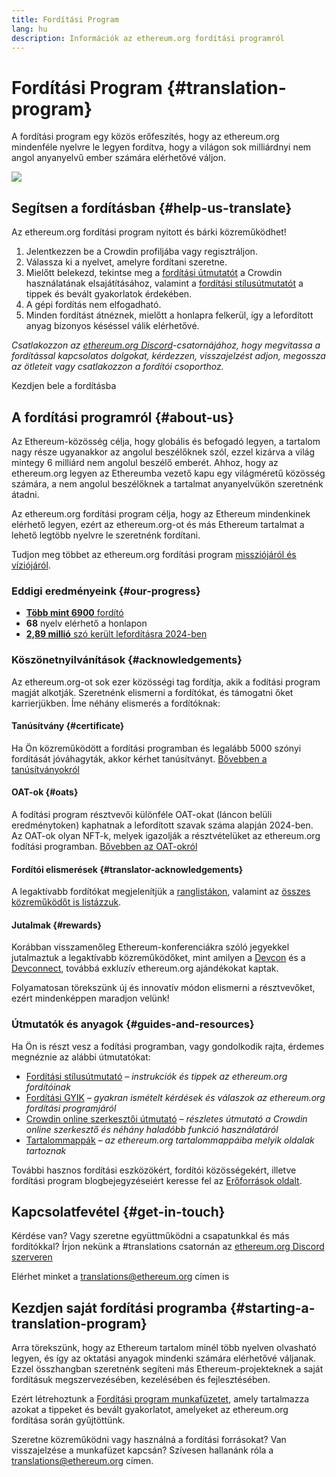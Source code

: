 ```yaml
---
title: Fordítási Program
lang: hu
description: Információk az ethereum.org fordítási programról
---
```


# Fordítási Program {#translation-program}

A fordítási program egy közös erőfeszítés, hogy az ethereum.org mindenféle nyelvre le legyen fordítva, hogy a világon sok milliárdnyi nem angol anyanyelvű ember számára elérhetővé váljon.

![](./enterprise-eth.png)

## Segítsen a fordításban {#help-us-translate}

Az ethereum.org fordítási program nyitott és bárki közreműködhet!

1. Jelentkezzen be a Crowdin profiljába vagy regisztráljon.
2. Válassza ki a nyelvet, amelyre fordítani szeretne.
3. Mielőtt belekezd, tekintse meg a [fordítási útmutatót](/contributing/translation-program/how-to-translate/) a Crowdin használatának elsajátításához, valamint a [fordítási stílusútmutatót](/contributing/translation-program/translators-guide/) a tippek és bevált gyakorlatok érdekében.
4. A gépi fordítás nem elfogadható.
5. Minden fordítást átnéznek, mielőtt a honlapra felkerül, így a lefordított anyag bizonyos késéssel válik elérhetővé.

_Csatlakozzon az [ethereum.org Discord](/discord/)-csatornájához, hogy megvitassa a fordítással kapcsolatos dolgokat, kérdezzen, visszajelzést adjon, megossza az ötleteit vagy csatlakozzon a fordítói csoporthoz._

<ButtonLink href="https://crowdin.com/project/ethereum-org/">
  Kezdjen bele a fordításba
</ButtonLink>

## A fordítási programról {#about-us}

Az Ethereum-közösség célja, hogy globális és befogadó legyen, a tartalom nagy része ugyanakkor az angolul beszélőknek szól, ezzel kizárva a világ mintegy 6 milliárd nem angolul beszélő emberét. Ahhoz, hogy az ethereum.org legyen az Ethereumba vezető kapu egy világméretű közösség számára, a nem angolul beszélőknek a tartalmat anyanyelvükön szeretnénk átadni.

Az ethereum.org fordítási program célja, hogy az Ethereum mindenkinek elérhető legyen, ezért az ethereum.org-ot és más Ethereum tartalmat a lehető legtöbb nyelvre le szeretnénk fordítani.

Tudjon meg többet az ethereum.org fordítási program [missziójáról és víziójáról](/contributing/translation-program/mission-and-vision).

### Eddigi eredményeink {#our-progress}

- [**Több mint 6900** fordító](/contributing/translation-program/contributors/)
- **68** nyelv elérhető a honlapon
- [**2,89 millió** szó került lefordításra 2024-ben](/contributing/translation-program/acknowledgements/)

<TranslationChartImage />

### Köszönetnyilvánítások {#acknowledgements}

Az ethereum.org-ot sok ezer közösségi tag fordítja, akik a fodítási program magját alkotják. Szeretnénk elismerni a fordítókat, és támogatni őket karrierjükben. Íme néhány elismerés a fordítóknak:

#### Tanúsítvány {#certificate}

Ha Ön közreműködött a fordítási programban és legalább 5000 szónyi fordítását jóváhagyták, akkor kérhet tanúsítványt. [Bővebben a tanúsítványokról](/contributing/translation-program/acknowledgements/#certificate)

#### OAT-ok {#oats}

A fodítási program résztvevői különféle OAT-okat (láncon belüli eredménytoken) kaphatnak a lefordított szavak száma alapján 2024-ben. Az OAT-ok olyan NFT-k, melyek igazolják a résztvételüket az ethereum.org fodítási programban. [Bővebben az OAT-okról](/contributing/translation-program/acknowledgements/#oats)

#### Fordítói elismerések {#translator-acknowledgements}

A legaktívabb fordítókat megjelenítjük a [ranglistákon](/contributing/translation-program/acknowledgements/), valamint az [összes közreműködőt is listázzuk](/contributing/translation-program/contributors/).

#### Jutalmak {#rewards}

Korábban visszamenőleg Ethereum-konferenciákra szóló jegyekkel jutalmaztuk a legaktívabb közreműködőket, mint amilyen a [Devcon](https://devcon.org/en/) és a [Devconnect](https://devconnect.org/), továbbá exkluzív ethereum.org ajándékokat kaptak.

Folyamatosan törekszünk új és innovatív módon elismerni a résztvevőket, ezért mindenképpen maradjon velünk!

### Útmutatók és anyagok {#guides-and-resources}

Ha Ön is részt vesz a fodítási programban, vagy gondolkodik rajta, érdemes megnéznie az alábbi útmutatókat:

- [Fordítási stílusútmutató](/contributing/translation-program/translators-guide/) _– instrukciók és tippek az ethereum.org fordítóinak_
- [Fordítási GYIK](/contributing/translation-program/faq/) _– gyakran ismételt kérdések és válaszok az ethereum.org fordítási programjáról_
- [Crowdin online szerkesztői útmutató](https://support.crowdin.com/online-editor/) _– részletes útmutató a Crowdin online szerkesztő és néhány haladóbb funkció használatáról_
- [Tartalommappák](/contributing/translation-program/content-buckets/) _– az ethereum.org tartalommappáiba melyik oldalak tartoznak_

További hasznos fordítási eszközökért, fordítói közösségekért, illetve fordítási program blogbejegyzéseiért keresse fel az [Erőforrások oldalt](/contributing/translation-program/resources/).

## Kapcsolatfevétel {#get-in-touch}

Kérdése van? Vagy szeretne együttműködni a csapatunkkal és más fordítókkal? Írjon nekünk a #translations csatornán az [ethereum.org Discord szerveren](https://discord.gg/ethereum-org)

Elérhet minket a translations@ethereum.org címen is

## Kezdjen saját fordítási programba {#starting-a-translation-program}

Arra törekszünk, hogy az Ethereum tartalom minél több nyelven olvasható legyen, és így az oktatási anyagok mindenki számára elérhetővé váljanak. Ezzel összhangban szeretnénk segíteni más Ethereum-projekteknek a saját fordításuk megszervezésében, kezelésében és fejlesztésében.

Ezért létrehoztunk a [Fordítási program munkafüzetet](/contributing/translation-program/playbook/), amely tartalmazza azokat a tippeket és bevált gyakorlatot, amelyeket az ethereum.org fordítása során gyűjtöttünk.

Szeretne közreműködni vagy használná a fordítási forrásokat? Van visszajelzése a munkafüzet kapcsán? Szívesen hallanánk róla a translations@ethereum.org címen.
